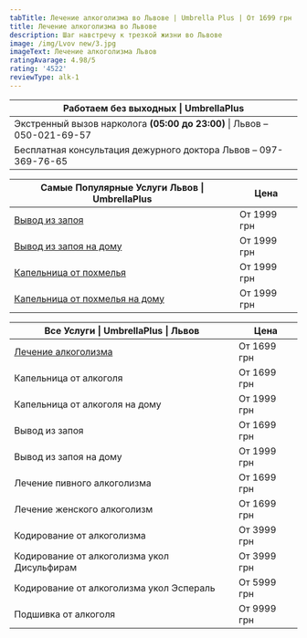 ```yaml
---
tabTitle: Лечение алкоголизма во Львове | Umbrella Plus | От 1699 грн
title: Лечение алкоголизма во Львове
description: Шаг навстречу к трезкой жизни во Львове
image: /img/Lvov new/3.jpg
imageText: Лечение алкоголизма Львов
ratingAvarage: 4.98/5
rating: '4522'
reviewType: alk-1
---
```


| Работаем без выходных \| UmbrellaPlus                                    |
| ------------------------------------------------------------------------ |
| Экстренный вызов нарколога **(05:00 до 23:00)** \| Львов – 050-021-69-57 |
| Бесплатная консультация дежурного доктора Львов – 097-369-76-65          |

| Самые Популярные Услуги Львов \| UmbrellaPlus                        | Цена        |
| -------------------------------------------------------------------- | ----------- |
| [Вывод из запоя](vivod-iz-zapoia-lvov)                               | От 1999 грн |
| [Вывод из запоя на дому](Vivod-iz-zapoia-na-domy-lvov)               | От 1999 грн |
| [Капельница от похмелья](Kapelnica_ot_alkogola_v-lvov)               | От 1999 грн |
| [Капельница от похмелья на дому](Kapelnica_ot_alkogola_na-domy-lvov) | От 1999 грн |

| Все Услуги \| UmbrellaPlus \| Львов              | Цена        |
| ------------------------------------------------ | ----------- |
| [Лечение алкоголизма](lechenie-alkogolizma-lviv) | От 1699 грн |
| Капельница от алкоголя                           | От 1699 грн |
| Капельница от алкоголя на дому                   | От 1999 грн |
| Вывод из запоя                                   | От 1699 грн |
| Вывод из запоя на дому                           | От 1999 грн |
| Лечение пивного алкоголизма                      | От 1699 грн |
| Лечение женского алкоголизм                      | От 1699 грн |
| Кодирование от алкоголизма                       | От 3999 грн |
| Кодирование от алкоголизма укол Дисульфирам      | От 3999 грн |
| Кодирование от алкоголизма укол Эспераль         | От 5999 грн |
| Подшивка от алкоголя                             | От 9999 грн |
